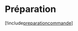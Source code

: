 # Préparation

[!include[preparationcommande](preparation.preparationcommande.autogen.md)]




























































































































